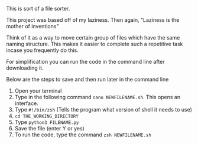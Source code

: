 This is sort of a file sorter.

This project was based off of my laziness. Then again, "Laziness is the mother of inventions"

Think of it as a way to move certain group of files which have the same naming structure. This makes it easier to complete such a repetitive task incase you frequently do this.

For simplification you can run the code in the command line after downloading it.

Below are the steps to save and then run later in the command line

1. Open your terminal
2. Type in the following command `nano NEWFILENAME.sh`. This opens an interface.
3. Type `#!/bin/zsh` (Tells the program what version of shell it needs to use)
4. `cd THE_WORKING_DIRECTORY`
5. Type `python3 FILENAME.py`
6. Save the file (enter Y or yes)
7. To run the code, type the command `zsh NEWFILENAME.sh`

